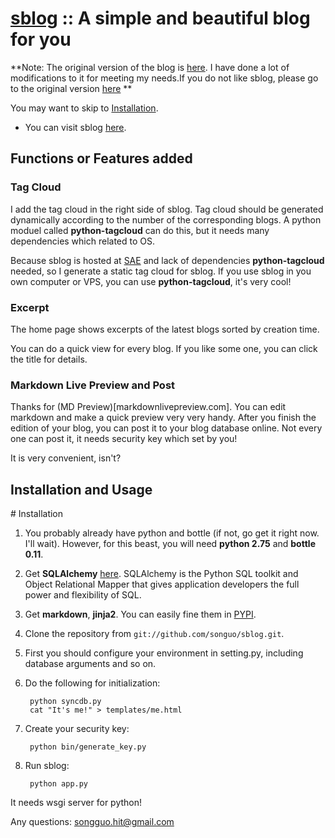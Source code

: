 # [sblog](http://songguo.sinaapp.com/blog) :: A simple and beautiful blog for you

**Note: The original version of the blog is [here](https://github.com/yueyoum/paper). I have done a lot        of modifications to it for meeting my needs.If you do not like sblog, please go to the original version      [here](https://github.com/yueyoum/paper)
**

You may want to skip to [Installation](#Installation).

* You can visit sblog [here](http://songguo.sinaapp.com/blog).

## Functions or Features added


### Tag Cloud

I add the tag cloud in the right side of sblog. Tag cloud should be generated dynamically according to the number of the corresponding blogs. A python moduel called **python-tagcloud** can do this, but it needs many dependencies which related to OS. 

Because sblog is hosted at [SAE](http://songguo.sinaapp.com) and lack of dependencies **python-tagcloud** needed, so I generate a static tag cloud for sblog. If you use sblog in you own computer or VPS, you can use **python-tagcloud**, it's very cool!

### Excerpt

The home page shows excerpts of the latest blogs sorted by creation time.

You can do a quick view for every blog. If you like some one, you can click the title for details.

### Markdown Live Preview and Post
Thanks for (MD Preview)[markdownlivepreview.com]. You can edit markdown and make a quick preview very very handy. After you finish the edition of your blog, you can post it to your blog database online.
Not every one can post it, it needs security key which set by you!

It is very convenient, isn't?


## Installation and Usage



<a name="Installation" />
# Installation

1. You probably already have python and bottle (if not, go get it right now.  I'll
   wait).  However, for this beast, you will need **python 2.75** and **bottle 0.11**.


2. Get **SQLAlchemy** [here](http://www.sqlalchemy.org/). SQLAlchemy is the Python SQL toolkit and    Object Relational Mapper that gives application developers the full power and flexibility of SQL.

3. Get **markdown**, **jinja2**. You can easily fine them in [PYPI](pypi.python.org).


4. Clone the repository from `git://github.com/songuo/sblog.git`.
   
5. First you should configure your environment in setting.py, including database arguments and so on.         


6. Do the following for initialization:
        
        python syncdb.py
        cat "It's me!" > templates/me.html

   
7. Create your security key:

        python bin/generate_key.py

   
8. Run sblog:

        python app.py

It needs wsgi server for python!


Any questions: [songguo.hit@gmail.com](songguo.hit@gmail.com "mailto:songguo.hit@gmail.com")
